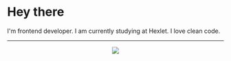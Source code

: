 

<h1>Hey there</h1>
I'm frontend developer. 
I am currently studying at Hexlet. 
I love clean code.
<hr>
<p align="center">
  <a href="https://skillicons.dev">
    <img src="https://skillicons.dev/icons?i=react,js,ts,html,css,git,github,githubactions,npm,sass,jest&perline=10"/>
  </a>
</p>


<!--
**SunrayFrei/SunrayFrei** is a ✨ _special_ ✨ repository because its `README.md` (this file) appears on your GitHub profile.

Here are some ideas to get you started:

- 🔭 I’m currently working on ...
- 🌱 I’m currently learning ...
- 👯 I’m looking to collaborate on ...
- 🤔 I’m looking for help with ...
- 💬 Ask me about ...
- 📫 How to reach me: ...
- 😄 Pronouns: ...
- ⚡ Fun fact: ...
-->
